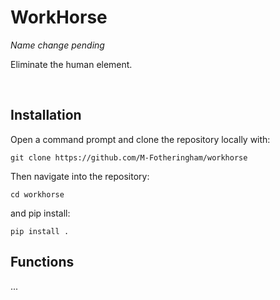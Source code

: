 # WorkHorse
*Name change pending*

Eliminate the human element.

<br>

## Installation
Open a command prompt and clone the repository locally with: <br>
```
git clone https://github.com/M-Fotheringham/workhorse
```
Then navigate into the repository: <br> 
```
cd workhorse
```
and pip install: <br>
```
pip install .
```

## Functions

...